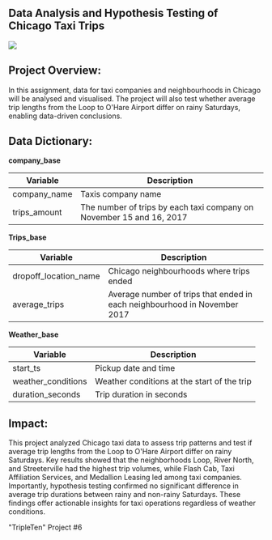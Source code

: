 ## Data Analysis and Hypothesis Testing of Chicago Taxi Trips
![](https://www.chicagomag.com/wp-content/archive/Chicago-Magazine/September-2014/What-Rahm-Needs-to-Know-About-the-Taxi-Industry/C201409-312-Dear-Rahm-taxis.jpg)

## Project Overview:
In this assignment, data for taxi companies and neighbourhoods in Chicago will be analysed and visualised. The project will also test whether average trip lengths from the Loop to O'Hare Airport differ on rainy Saturdays, enabling data-driven conclusions.

## Data Dictionary:

**company_base**

| Variable        | Description                                                           |
|-----------------|-----------------------------------------------------------------------|
| company_name    | Taxis company name                                                    |
| trips_amount    | The number of trips by each taxi company on November 15 and 16, 2017  |


**Trips_base**

| Variable               | Description                                                           |
|------------------------|-----------------------------------------------------------------------|
| dropoff_location_name  | Chicago neighbourhoods where trips ended                              |
| average_trips          | Average number of trips that ended in each neighbourhood in November 2017 |

**Weather_base**

| Variable           | Description                                               |
|--------------------|-----------------------------------------------------------|
| start_ts           | Pickup date and time                                      |
| weather_conditions | Weather conditions at the start of the trip               |
| duration_seconds   | Trip duration in seconds                                  |

## Impact:
This project analyzed Chicago taxi data to assess trip patterns and test if average trip lengths from the Loop to O'Hare Airport differ on rainy Saturdays. Key results showed that the neighborhoods Loop, River North, and Streeterville had the highest trip volumes, while Flash Cab, Taxi Affiliation Services, and Medallion Leasing led among taxi companies. Importantly, hypothesis testing confirmed no significant difference in average trip durations between rainy and non-rainy Saturdays. These findings offer actionable insights for taxi operations regardless of weather conditions.

"TripleTen" Project #6


